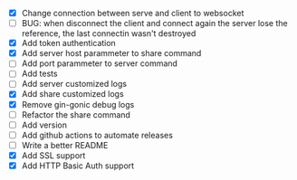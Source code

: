 
- [x] Change connection between serve and client to websocket
- [ ] BUG: when disconnect the client and connect again the server lose the reference, the last connectin wasn't destroyed 
- [x] Add token authentication
- [x] Add server host parammeter to share command
- [ ] Add port parammeter to server command
- [ ] Add tests
- [ ] Add server customized logs
- [x] Add share customized logs
- [x] Remove gin-gonic debug logs
- [ ] Refactor the share command
- [ ] Add version
- [ ] Add github actions to automate releases
- [ ] Write a better README
- [x] Add SSL support
- [x] Add HTTP Basic Auth support